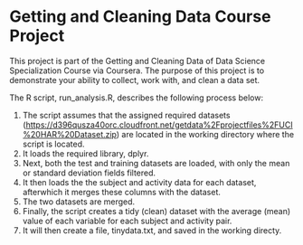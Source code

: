 # Getting and Cleaning Data Course Project

This project is part of the Getting and Cleaning Data of Data Science Specialization Course via Coursera.
The purpose of this project is to demonstrate your ability to collect, work with, and clean a data set.

The R script, run_analysis.R, describes the following process below:

1. The script assumes that the assigned required datasets (https://d396qusza40orc.cloudfront.net/getdata%2Fprojectfiles%2FUCI%20HAR%20Dataset.zip) are located in the working directory where the script is located.
2. It loads the required library, dplyr.
3. Next, both the test and training datasets are loaded, with only the mean or standard deviation fields filtered.
4. It then loads the the subject and activity data for each dataset, afterwhich it merges these columns with the dataset.
5. The two datasets are merged.
6. Finally, the script creates a tidy (clean) dataset with the average (mean) value of each variable for each subject and activity pair.
7. It will then create a file, tinydata.txt, and saved in the working directy.
